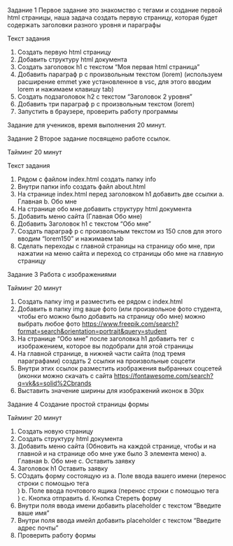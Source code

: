Задание 1
Первое задание это знакомство с тегами и создание первой html страницы, наша задача создать первую страницу, которая будет содержать заголовки разного уровня и параграфы

Текст задания 
1.	Создать первую html страницу
2.	Добавить структуру html документа
3.	Создать заголовок h1 с текстом “Моя первая html страница”
4.	Добавить параграф p с произвольным текстом (lorem) (используем расширение emmet уже установленное в vsc, для этого вводим lorem и нажимаем клавишу tab)
5.	Создать подзаголовок h2 с текстом “Заголовок 2 уровня”
6.	Добавить три параграф p с произвольным текстом (lorem)
7.	Запустить в браузере, проверить работу программы

Задание для учеников, время выполнения 20 минут.

Задание 2
Второе задание посвящено работе ссылок. 

Тайминг 20 минут 

Текст задания 
1.	Рядом с файлом index.html создать папку info
2.	Внутри папки info создать файл about.html
3.	На странице index.html перед заголовком h1 добавить две ссылки
    a.	Главная
    b.	Обо мне
4.	На странице обо мне добавить структуру html документа
5.	Добавить меню сайта (Главная Обо мне)
6.	Добавить Заголовок h1 с текстом “Обо мне”
7.	Создать параграф p с произвольным текстом из 150 слов для этого вводим “lorem150” и нажимаем tab
8.	Сделать переходы с главной страницы на страницу обо мне, при нажатии на меню сайта и переход со страницы обо мне на главную страницу

Задание 3
Работа с изображениями

Тайминг 20 минут

1.	Создать папку img и разместить ее рядом с index.html
2.	Добавить в папку img ваше фото (или произвольное фото студента, чтобы его можно было добавить на страницу обо мне) можно выбрать любое фото https://www.freepik.com/search?format=search&orientation=portrait&query=student 
3.	На странице “Обо мне” после заголовка h1 добавить тег <img> с изображением, которое вы подобрали для этой страницы
4.	На главной странице, в нижней части сайта (под тремя параграфами) создать 2 ссылки на произвольные соцсети
5.	Внутри этих ссылок разместить изображения выбранных соцсетей (иконки можно скачать с сайта https://fontawesome.com/search?q=vk&s=solid%2Cbrands 
6.	Выставить значение ширины для изображений иконок в 30px

Задание 4
Создание простой страницы формы

Тайминг 20 минут

1.	Создать новую страницу 
2.	Создать структуру html документа
3.	Добавить меню сайта (Обновить на каждой странице, чтобы и на главной и на странице обо мне уже было 3 элемента меню)
a.	Главная 
b.	Обо мне
c.	Оставить заявку
4.	Заголовок h1 Оставить заявку
5.	СОздать форму состоящую из 
a.	Поле ввода вашего имени (перенос строки с помощью тега <br>) 
b.	Поле ввода почтового ящика (перенос строки с помощью тега <br>)
c.	Кнопка отправить 
d.	Кнопка Стереть форму
6.	Внутри поля ввода имени добавить placeholder с текстом “Введите ваше имя”
7.	Внутри поля ввода имейл добавить placeholder с текстом “Введите адрес почты”
8.	Проверить работу формы

